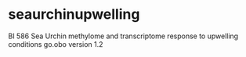 # seaurchinupwelling
BI 586 Sea Urchin methylome and transcriptome response to upwelling conditions 
go.obo version 1.2

